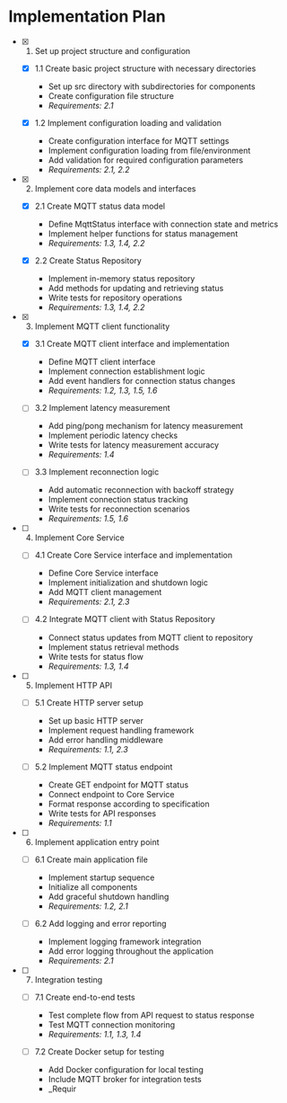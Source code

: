 # Implementation Plan

- [x] 1. Set up project structure and configuration
  - [x] 1.1 Create basic project structure with necessary directories
    - Set up src directory with subdirectories for components
    - Create configuration file structure
    - _Requirements: 2.1_

  - [x] 1.2 Implement configuration loading and validation
    - Create configuration interface for MQTT settings
    - Implement configuration loading from file/environment
    - Add validation for required configuration parameters
    - _Requirements: 2.1, 2.2_

- [x] 2. Implement core data models and interfaces

  - [x] 2.1 Create MQTT status data model

    - Define MqttStatus interface with connection state and metrics
    - Implement helper functions for status management
    - _Requirements: 1.3, 1.4, 2.2_

  - [x] 2.2 Create Status Repository

    - Implement in-memory status repository
    - Add methods for updating and retrieving status
    - Write tests for repository operations
    - _Requirements: 1.3, 1.4, 2.2_

- [x] 3. Implement MQTT client functionality
  - [x] 3.1 Create MQTT client interface and implementation
    - Define MQTT client interface
    - Implement connection establishment logic
    - Add event handlers for connection status changes
    - _Requirements: 1.2, 1.3, 1.5, 1.6_

  - [ ] 3.2 Implement latency measurement
    - Add ping/pong mechanism for latency measurement
    - Implement periodic latency checks
    - Write tests for latency measurement accuracy
    - _Requirements: 1.4_

  - [ ] 3.3 Implement reconnection logic
    - Add automatic reconnection with backoff strategy
    - Implement connection status tracking
    - Write tests for reconnection scenarios
    - _Requirements: 1.5, 1.6_

- [ ] 4. Implement Core Service
  - [ ] 4.1 Create Core Service interface and implementation
    - Define Core Service interface
    - Implement initialization and shutdown logic
    - Add MQTT client management
    - _Requirements: 2.1, 2.3_

  - [ ] 4.2 Integrate MQTT client with Status Repository
    - Connect status updates from MQTT client to repository
    - Implement status retrieval methods
    - Write tests for status flow
    - _Requirements: 1.3, 1.4_

- [ ] 5. Implement HTTP API
  - [ ] 5.1 Create HTTP server setup
    - Set up basic HTTP server
    - Implement request handling framework
    - Add error handling middleware
    - _Requirements: 1.1, 2.3_

  - [ ] 5.2 Implement MQTT status endpoint
    - Create GET endpoint for MQTT status
    - Connect endpoint to Core Service
    - Format response according to specification
    - Write tests for API responses
    - _Requirements: 1.1_

- [ ] 6. Implement application entry point
  - [ ] 6.1 Create main application file
    - Implement startup sequence
    - Initialize all components
    - Add graceful shutdown handling
    - _Requirements: 1.2, 2.1_

  - [ ] 6.2 Add logging and error reporting
    - Implement logging framework integration
    - Add error logging throughout the application
    - _Requirements: 2.1_

- [ ] 7. Integration testing
  - [ ] 7.1 Create end-to-end tests
    - Test complete flow from API request to status response
    - Test MQTT connection monitoring
    - _Requirements: 1.1, 1.3, 1.4_

  - [ ] 7.2 Create Docker setup for testing
    - Add Docker configuration for local testing
    - Include MQTT broker for integration tests
    - _Requir
